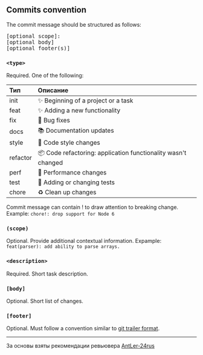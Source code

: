 ## Commits convention

The commit message should be structured as follows:
<pre>
<type>[optional scope]: <description>
[optional body]
[optional footer(s)]
</pre>

### `<type>`
Required. One of the following:

 Тип   | Описание
:---|:---
init|✨ Beginning of a project or a task
feat|✨ Adding a new functionality
fix|🐛 Bug fixes
docs|📚 Documentation updates
style|💎 Code style changes
refactor|📦 Code refactoring: application functionality wasn't changed
perf|🚀 Performance changes
test|🚨 Adding or changing tests
chore|♻️ Clean up changes

Commit message can contain ! to draw attention to breaking change.
Example: `chore!: drop support for Node 6`

### `(scope)`
Optional. Provide additional contextual information.
Expample: `feat(parser): add ability to parse arrays.`

### `<description>`
Required. Short task description.

### `[body]`
Optional. Short list of changes.

### `[footer]`
Optional. Must follow a convention similar to [git trailer format](https://git-scm.com/docs/git-interpret-trailers).

---
За основы взяты рекомендации ревьювера [AntLer-24rus](https://gist.github.com/AntLer-24rus/3f8c228694b18104da60eeac12425f2d)
